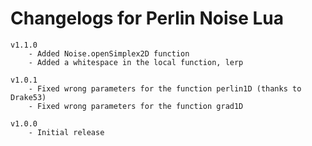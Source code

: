 # Changelogs for Perlin Noise Lua

    v1.1.0
        - Added Noise.openSimplex2D function
        - Added a whitespace in the local function, lerp

    v1.0.1
        - Fixed wrong parameters for the function perlin1D (thanks to Drake53)
        - Fixed wrong parameters for the function grad1D

    v1.0.0
        - Initial release
